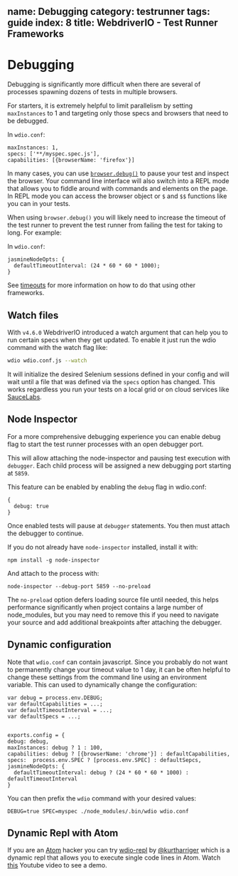 name: Debugging
category: testrunner
tags: guide
index: 8
title: WebdriverIO - Test Runner Frameworks
---

Debugging
==========

Debugging is significantly more difficult when there are several of processes spawning dozens of tests in multiple browsers.

For starters, it is extremely helpful to limit parallelism by setting `maxInstances` to 1 and targeting only those specs and browsers that need to be debugged.


In `wdio.conf`:
```
maxInstances: 1,
specs: ['**/myspec.spec.js'],
capabilities: [{browserName: 'firefox'}]
```

In many cases, you can use [`browser.debug()`](/api/utility/debug.html) to pause your test and inspect the browser. Your command line interface will also switch into a REPL mode that allows you to fiddle around with commands and elements on the page. In REPL mode you can access the browser object or `$` and `$$` functions like you can in your tests.

When using `browser.debug()` you will likely need to increase the timeout of the test runner to prevent the test runner from failing the test for taking to long.  For example:

In `wdio.conf`:
```
jasmineNodeOpts: {
  defaultTimeoutInterval: (24 * 60 * 60 * 1000);
}
```

See [timeouts](/guide/testrunner/timeouts.html) for more information on how to do that using other frameworks.

## Watch files

With `v4.6.0` WebdriverIO introduced a watch argument that can help you to run certain specs when they get updated. To enable it just run the wdio command with the watch flag like:

```sh
wdio wdio.conf.js --watch
```

It will initialize the desired Selenium sessions defined in your config and will wait until a file that was defined via the `specs` option has changed. This works regardless you run your tests on a local grid or on cloud services like [SauceLabs](https://saucelabs.com/).

## Node Inspector

For a more comprehensive debugging experience you can enable debug flag to start the test runner processes with an open debugger port.

This will allow attaching the node-inspector and pausing test execution with `debugger`.  Each child process will be assigned a new debugging port starting at `5859`.

This feature can be enabled by enabling the `debug` flag in wdio.conf:

```
{
  debug: true
}
```

Once enabled tests will pause at `debugger` statements. You then must attach the debugger to continue.

If you do not already have `node-inspector` installed, install it with:
```
npm install -g node-inspector
```

And attach to the process with:
```
node-inspector --debug-port 5859 --no-preload
```

The `no-preload` option defers loading source file until needed, this helps performance significantly when project contains a large number of node_modules, but you may need to remove this if you need to navigate your source and add additional breakpoints after attaching the debugger.

## Dynamic configuration

Note that `wdio.conf` can contain javascript. Since you probably do not want to permanently change your timeout value to 1 day, it can be often helpful to change these settings from the command line using an environment variable. This can used to dynamically change the configuration:

```
var debug = process.env.DEBUG;
var defaultCapabilities = ...;
var defaultTimeoutInterval = ...;
var defaultSpecs = ...;


exports.config = {
debug: debug,
maxInstances: debug ? 1 : 100,
capabilities: debug ? [{browserName: 'chrome'}] : defaultCapabilities,
specs:  process.env.SPEC ? [process.env.SPEC] : defaultSepcs,
jasmineNodeOpts: {
  defaultTimeoutInterval: debug ? (24 * 60 * 60 * 1000) : defaultTimeoutInterval
}

```

You can then prefix the `wdio` command with your desired values:
```
DEBUG=true SPEC=myspec ./node_modules/.bin/wdio wdio.conf
```

## Dynamic Repl with Atom

If you are an [Atom](https://atom.io/) hacker you can try [wdio-repl](https://github.com/kurtharriger/wdio-repl) by [@kurtharriger](https://github.com/kurtharriger) which is a dynamic repl that allows you to execute single code lines in Atom. Watch [this](https://www.youtube.com/watch?v=kdM05ChhLQE) Youtube video to see a demo.
